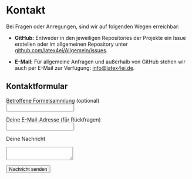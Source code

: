 # Kontakt

Bei Fragen oder Anregungen, sind wir auf folgenden Wegen erreichbar:

- **GitHub:** Entweder in den jeweiligen Repositories der Projekte ein Issue erstellen oder im allgemeinen Repository unter [github.com/latex4ei/Allgemein/issues](https://github.com/latex4ei/Allgemein/issues).

- **E-Mail:** Für allgemeine Anfragen und außerhalb von GitHub stehen wir auch per E-Mail zur Verfügung: [info@latex4ei.de](mailto:info@latex4ei.de).

## Kontaktformular

<form action="https://formspree.io/f/mgveejwg" method="POST">
  <label for="formelsammlung">Betroffene Formelsammlung (optional)</label><br>
  <input type="text" id="formelsammlung" name="formelsammlung"><br>

<label for="email">Deine E-Mail-Adresse (für Rückfragen)</label><br>
<input type="email" id="email" name="email" required><br>

<label for="message">Deine Nachricht</label><br>

<textarea id="message" name="message" required></textarea><br>

<button type="submit">Nachricht senden</button>

</form>
